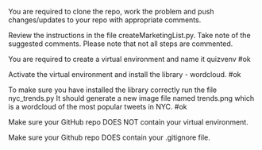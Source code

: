 You are required to clone the repo, work the problem and push changes/updates to your repo with appropriate comments.

Review the instructions in the file createMarketingList.py. Take note of the suggested comments. Please note that not all steps are commented.

You are required to create a virtual environment and name it quizvenv #ok

Activate the virtual environment and install the library - wordcloud. #ok

To make sure you have installed the library correctly run the file nyc_trends.py It should generate a new image file named trends.png which is a wordcloud of the most popular tweets in NYC. #ok

Make sure your GitHub repo DOES NOT contain your virtual environment. 

Make sure your Github repo DOES contain your .gitignore file.